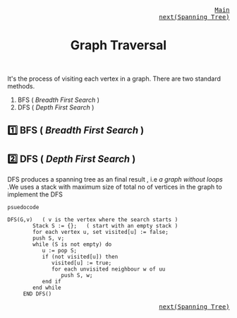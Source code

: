 <p align="right">
<kbd>
<a href="https://github.com/Sid-WC121/DSA" >Main</a><br>
</kbd>
<kbd>
<a href="https://github.com/Sid-WC121/DSA/blob/main/graph/spanning-tree/SPANNING-TREE.md" >next(Spanning Tree)</a>
</kbd>
</p>
<h1 align="center">Graph Traversal</h1>
<br>

<p align="auto"> It's the process of visiting each vertex in a graph. There are two standard methods.</p>

1. BFS ( *Breadth First Search* )
2. DFS ( *Depth First Search* )

## :one: BFS ( *Breadth First Search* )

<p></p>

## :two: DFS ( *Depth First Search* )

<p> DFS produces a spanning tree as an final result , i.e <em> a graph without loops </em>.We uses a stack with maximum size of total no of vertices in the graph to implement the DFS</p>
  
`psuedocode`
```
DFS(G,v)   ( v is the vertex where the search starts )    
        Stack S := {};   ( start with an empty stack )    
        for each vertex u, set visited[u] := false;    
        push S, v;    
        while (S is not empty) do    
           u := pop S;    
           if (not visited[u]) then    
              visited[u] := true;    
              for each unvisited neighbour w of uu    
                 push S, w;    
           end if    
        end while    
     END DFS()    
```

<p align="right">
<kbd>
<a href="https://github.com/Sid-WC121/DSA/blob/main/graph/spanning-tree/SPANNING-TREE.md" >next(Spanning Tree)</a>
</kbd>
</p>
